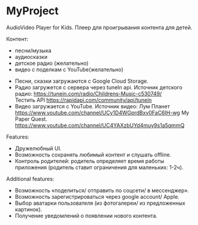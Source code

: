 # MyProject
AudioVideo Player for Kids.
Плеер для проигрывания контента для детей.

Контент:
- песни/музыка
- аудиосказки 
- детское радио (желательно) 
- видео с поделкам c YouTube(желательно) 


* Песни, сказки загружаются с Google Cloud  Storage.
* Радио загружется с сервера через tuneIn api.
Источник детского радио: https://tunein.com/radio/Childrens-Music-c530749/  
Тестить API https://rapidapi.com/community/api/tunein 
* Видео загружается с YouTube.
Источник видео: Лум Планет
https://www.youtube.com/channel/UCy1D4WGprdBxv0FaC6IH-wg
My Paper Quest.  
https://www.youtube.com/channel/UC4YAXzbUYd4muy9s1a5qmmQ


Features:
* Дружелюбный UI.
* Возможность сохранять любимый контент и слушать offline.
* Контроль родителей: родитель определяет время работы приложения (родитель ставит ограничения для маленьких: 1-2ч).

Additional features:
* Возможность «поделиться/ отправить по соцсети/ в мессенджер».
* Возможность зарегистрироваться через google account/ Apple.
* Выбор аватарки пользователя (из фотогалереи/ из предложенных картинок).
* Получение уведомлений о появлении нового контента.
